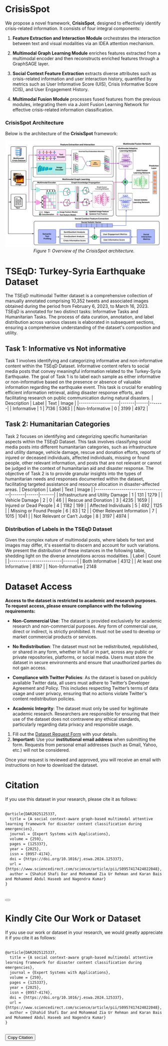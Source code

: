 
# CrisisSpot

We propose a novel framework, **CrisisSpot**, designed to effectively identify crisis-related information. It consists of four integral components:

1. **Feature Extraction and Interaction Module** orchestrates the interaction between text and visual modalities via an IDEA attention mechanism.

2. **Multimodal Graph Learning Module** enriches features extracted from a multimodal encoder and then reconstructs enriched features through a GraphSAGE layer.

3. **Social Context Feature Extraction** extracts diverse attributes such as crisis-related information and user interaction history, quantified by metrics such as User Informative Score (UIS), Crisis Informative Score (CIS), and User Engagement History.

4. **Multimodal Fusion Module** processes fused features from the previous modules, integrating them via a Joint Fusion Learning Network for effective crisis-related information classification.

### CrisisSpot Architecture

Below is the architecture of the **CrisisSpot** framework:

<p align="center">
  <img src="https://raw.githubusercontent.com/Shahid-135/CrisisSpot/main/final_arch.png" alt="CrisisSpot Architecture"/>
  <br>
  <em>Figure 1: Overview of the CrisisSpot architecture.</em>
</p>


# TSEqD: Turkey-Syria Earthquake Dataset
The TSEqD multimodal Twitter dataset is a comprehensive collection of manually annotated comprising 10,352 tweets and associated images obtained during the period from February 6, 2023, to March 16, 2023. TSEqD is annotated for two distinct tasks: Informative Tasks and Humanitarian Tasks. The process of data curation, annotation, and label distribution across various classes is elaborated in subsequent sections, ensuring a comprehensive understanding of the dataset's composition and utility.

## Task 1: Informative vs Not informative
Task 1 involves identifying and categorizing informative and non-informative content within the TSEqD Dataset. Informative content refers to social media posts that convey meaningful information related to the Turkey-Syria Earthquake. The goal of Task 1 is to label each sample as either informative or non-informative based on the presence or absence of valuable information regarding the earthquake event. This task is crucial for enabling efficient information retrieval, aiding disaster response efforts, and facilitating research on public communication during natural disasters.
| Description        | Label | Text | Image |
|--------------------|-------|------|-------|
| Informative        | 1     | 7136 | 5363  |
| Non-Informative    | 0     | 3199 | 4972  |


## Task 2: Humanitarian Categories
Task 2 focuses on identifying and categorizing specific humanitarian aspects within the TSEqD Dataset. This task involves classifying social media posts into different humanitarian categories, such as infrastructure and utility damage, vehicle damage, rescue and donation efforts, reports of injured or deceased individuals, affected individuals, missing or found people, other relevant information, and posts that are not relevant or cannot be judged in the context of humanitarian aid and disaster response. The objective of Task 2 is to provide granular insights into the types of humanitarian needs and responses documented within the dataset, facilitating targeted assistance and resource allocation in disaster-affected areas.
| Description                       | Label | Text | Image |
|-----------------------------------|-------|------|-------|
| Infrastructure and Utility Damage | 1     | 131  | 1279  |
| Vehicle Damage                    | 2     | 0    | 46    |
| Rescue and Donation               | 3     | 4235 | 1659  |
| Injured or Dead People           | 4     | 1182 | 199   |
| Affected Individuals             | 5     | 492  | 1125  |
| Missing or Found People          | 6     | 83   | 12    |
| Other Relevant Information        | 7     | 1015 | 1041  |
| Not Relevant or Can’t Judge      | 8     | 3197 | 4974  |

### Distribution of Labels in the TSEqD Dataset
Given the complex nature of multimodal posts, where labels for text and images may differ, it's essential to discern and account for such variations. We present the distribution of these instances in the following table, shedding light on the diverse annotations across modalities.
| Label                    | Count |
|--------------------------|-------|
| Both Informative         | 4312  |
| At least one Informative | 8187  |
| Non-Informative          | 2148 

# Dataset Access
**Access to the dataset is restricted to academic and research purposes. To request access, please ensure compliance with the following requirements:**

- **Non-Commercial Use**: The dataset is provided exclusively for academic research and non-commercial purposes. Any form of commercial use, direct or indirect, is strictly prohibited. It must not be used to develop or market commercial products or services.

- **No Redistribution**: The dataset must not be redistributed, republished, or shared in any form, whether in full or in part, across any public or private repositories, platforms, or social media. Users must store the dataset in secure environments and ensure that unauthorized parties do not gain access.

- **Compliance with Twitter Policies**: As the dataset is based on publicly available Twitter data, all users must adhere to Twitter’s Developer Agreement and Policy. This includes respecting Twitter’s terms of data usage and user privacy, ensuring that no actions violate Twitter's content redistribution policies.

- **Academic Integrity**: The dataset must only be used for legitimate academic research. Researchers are responsible for ensuring that their use of the dataset does not contravene any ethical standards, particularly regarding data privacy and responsible usage.

1. Fill out the [Dataset Request Form]( https://docs.google.com/forms/d/e/1FAIpQLSdklbRkvXfqMp9tKQj-Ue1oFy-XKVIkv_DqARgyjwWLJxracg/viewform?embedded=true) with your details.
2. **Important:** Use your **institutional email address** when submitting the form. Requests from personal email addresses (such as Gmail, Yahoo, etc.) will not be considered.

Once your request is reviewed and approved, you will receive an email with instructions on how to download the dataset.


<!DOCTYPE html>
<html lang="en">
<body>
<h1>Citation</h1>
<p>If you use this dataset in your research, please cite it as follows:</p>
<pre>
<code id="citation">
@article{DAR2025125337,
  title = {A social context-aware graph-based multimodal attentive learning framework for disaster content classification during emergencies},
  journal = {Expert Systems with Applications},
  volume = {259},
  pages = {125337},
  year = {2025},
  issn = {0957-4174},
  doi = {https://doi.org/10.1016/j.eswa.2024.125337},
  url = {https://www.sciencedirect.com/science/article/pii/S0957417424022048},
  author = {Shahid Shafi Dar and Mohammad Zia Ur Rehman and Karan Bais and Mohammed Abdul Haseeb and Nagendra Kumar}
}
</code>
</pre>

<button onclick="copyToClipboard()"></button>
</body>
</html>
<!DOCTYPE html>
<html lang="en">
<head>
    <meta charset="UTF-8">
    <meta name="viewport" content="width=device-width, initial-scale=1.0">
    <title>Citation</title>
</head>
<body>
<h1>Kindly Cite Our Work or Dataset</h1>
<p>If you use our work or dataset in your research, we would greatly appreciate it if you cite it as follows:</p>
<pre>
<code id="citation">
@article{DAR2025125337,
  title = {A social context-aware graph-based multimodal attentive learning framework for disaster content classification during emergencies},
  journal = {Expert Systems with Applications},
  volume = {259},
  pages = {125337},
  year = {2025},
  issn = {0957-4174},
  doi = {https://doi.org/10.1016/j.eswa.2024.125337},
  url = {https://www.sciencedirect.com/science/article/pii/S0957417424022048},
  author = {Shahid Shafi Dar and Mohammad Zia Ur Rehman and Karan Bais and Mohammed Abdul Haseeb and Nagendra Kumar}
}
</code>
</pre>

<button onclick="copyToClipboard()">Copy Citation</button>

<script>
function copyToClipboard() {
  var citation = document.getElementById("citation").innerText;
  navigator.clipboard.writeText(citation).then(function() {
    alert('Citation copied to clipboard');
  }, function(err) {
    console.error('Error copying citation: ', err);
  });
}
</script>

</body>
</html>

